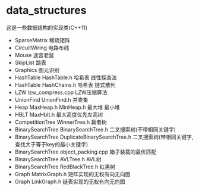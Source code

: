 # data_structures
这是一些数据结构的实现类(C++11)

* SparseMatrix 稀疏矩阵
* CircuitWiring 电路布线
* Mouse 迷宫老鼠
* SkipList 跳表
* Graphics 图元识别
* HashTable HashTable.h 哈希表  线性探查法
* HashTable HashChains.h 哈希表  链式散列
* LZW lzw_compress.cpp LZW压缩算法
* UnionFind UnionFind.h 并查集
* Heap MaxHeap.h MinHeap.h 最大堆 最小堆
* HBLT MaxHblt.h 最大高度优先左高树
* CompetitionTree WinnerTree.h 赢者树
* BinarySearchTree BinarySearchTree.h 二叉搜索树(不带相同关键字)
* BinarySearchTree DuplicateBinarySearchTree.h 二叉搜索树(带相同关键字, 查找大于等于key的最小关键字)
* BinarySearchTree object_packing.cpp 箱子装载的最优匹配
* BinarySearchTree AVLTree.h AVL树
* BinarySearchTree RedBlackTree.h 红黑树
* Graph MatrixGraph.h 矩阵实现的无权有向无向图
* Graph LinkGraph.h 链表实现的无权有向无向图
